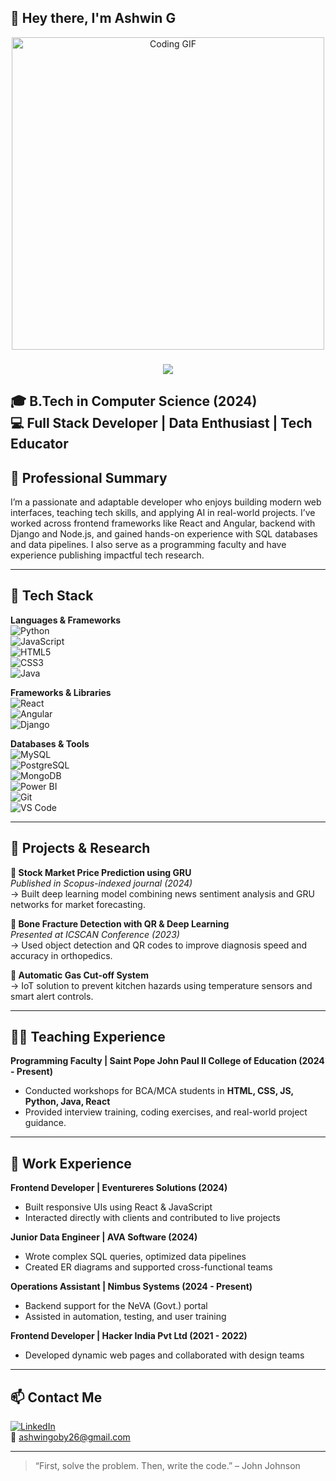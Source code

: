 ## 👋 Hey there, I'm Ashwin G

<p align="center">
  <img src="https://media.giphy.com/media/qgQUggAC3Pfv687qPC/giphy.gif" width="500" alt="Coding GIF">
</p>

<h3 align="center">
  <img src="https://readme-typing-svg.demolab.com?font=Fira+Code&weight=600&size=24&pause=1000&color=007ACC&center=true&vCenter=true&width=435&lines=Full+Stack+Developer+%7C+Trainer" />
</h3>

🎓 B.Tech in Computer Science (2024)  
💻 Full Stack Developer | Data Enthusiast | Tech Educator  
---

## 💼 Professional Summary

I’m a passionate and adaptable developer who enjoys building modern web interfaces, teaching tech skills, and applying AI in real-world projects. I’ve worked across frontend frameworks like React and Angular, backend with Django and Node.js, and gained hands-on experience with SQL databases and data pipelines. I also serve as a programming faculty and have experience publishing impactful tech research.

---

## 🔧 Tech Stack

**Languages & Frameworks**  
![Python](https://img.shields.io/badge/Python-3670A0?style=flat&logo=python&logoColor=white)  
![JavaScript](https://img.shields.io/badge/JavaScript-F7DF1E?style=flat&logo=javascript&logoColor=black)  
![HTML5](https://img.shields.io/badge/HTML5-E34F26?style=flat&logo=html5&logoColor=white)  
![CSS3](https://img.shields.io/badge/CSS3-1572B6?style=flat&logo=css3&logoColor=white)  
![Java](https://img.shields.io/badge/Java-007396?style=flat&logo=java&logoColor=white)

**Frameworks & Libraries**  
![React](https://img.shields.io/badge/React-20232A?style=flat&logo=react&logoColor=61DAFB)  
![Angular](https://img.shields.io/badge/Angular-DD0031?style=flat&logo=angular&logoColor=white)  
![Django](https://img.shields.io/badge/Django-092E20?style=flat&logo=django&logoColor=white)

**Databases & Tools**  
![MySQL](https://img.shields.io/badge/MySQL-4479A1?style=flat&logo=mysql&logoColor=white)  
![PostgreSQL](https://img.shields.io/badge/PostgreSQL-336791?style=flat&logo=postgresql&logoColor=white)  
![MongoDB](https://img.shields.io/badge/MongoDB-4EA94B?style=flat&logo=mongodb&logoColor=white)  
![Power BI](https://img.shields.io/badge/PowerBI-F2C811?style=flat&logo=powerbi&logoColor=black)  
![Git](https://img.shields.io/badge/Git-F05032?style=flat&logo=git&logoColor=white)  
![VS Code](https://img.shields.io/badge/VSCode-007ACC?style=flat&logo=visual-studio-code&logoColor=white)

---

## 🚀 Projects & Research

**🔹 Stock Market Price Prediction using GRU**  
*Published in Scopus-indexed journal (2024)*  
→ Built deep learning model combining news sentiment analysis and GRU networks for market forecasting.

**🔹 Bone Fracture Detection with QR & Deep Learning**  
*Presented at ICSCAN Conference (2023)*  
→ Used object detection and QR codes to improve diagnosis speed and accuracy in orthopedics.

**🔹 Automatic Gas Cut-off System**  
→ IoT solution to prevent kitchen hazards using temperature sensors and smart alert controls.

---

## 👨‍🏫 Teaching Experience

**Programming Faculty | Saint Pope John Paul II College of Education (2024 - Present)**  
- Conducted workshops for BCA/MCA students in **HTML, CSS, JS, Python, Java, React**  
- Provided interview training, coding exercises, and real-world project guidance.

---

## 🧪 Work Experience

**Frontend Developer | Eventureres Solutions (2024)**  
- Built responsive UIs using React & JavaScript  
- Interacted directly with clients and contributed to live projects

**Junior Data Engineer | AVA Software (2024)**  
- Wrote complex SQL queries, optimized data pipelines  
- Created ER diagrams and supported cross-functional teams

**Operations Assistant | Nimbus Systems (2024 - Present)**  
- Backend support for the NeVA (Govt.) portal  
- Assisted in automation, testing, and user training

**Frontend Developer | Hacker India Pvt Ltd (2021 - 2022)**  
- Developed dynamic web pages and collaborated with design teams

---

## 📫 Contact Me

[![LinkedIn](https://img.shields.io/badge/LinkedIn-%230077B5.svg?style=flat&logo=linkedin&logoColor=white)](https://linkedin.com/in/ashwingoby26)  
📧 ashwingoby26@gmail.com

---

> “First, solve the problem. Then, write the code.” – John Johnson

